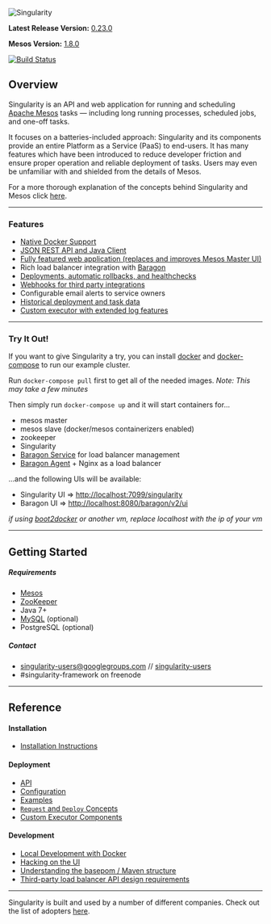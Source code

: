 ![Singularity](Docs/images/singularity.png)

**Latest Release Version:** [0.23.0](https://github.com/HubSpot/Singularity/releases/tag/Singularity-0.23.0)

**Mesos Version:** [1.8.0](http://mesos.apache.org/documentation/latest/upgrades/)

[![Build Status](https://travis-ci.org/HubSpot/Singularity.svg?branch=master)](https://travis-ci.org/HubSpot/Singularity)

## Overview ##

Singularity is an API and web application for running and scheduling [Apache Mesos](http://mesos.apache.org/) tasks — including long running processes, scheduled jobs, and one-off tasks.

It focuses on a batteries-included approach: Singularity and its components provide an entire Platform as a Service (PaaS) to end-users. It has many features which have been introduced to reduce developer friction and ensure proper operation and reliable deployment of tasks. Users may even be unfamiliar with and shielded from the details of Mesos.

For a more thorough explanation of the concepts behind Singularity and Mesos click [here](Docs/about/how-it-works.md).

----------

### Features ###

 - [Native Docker Support](Docs/reference/container-options.md)
 - [JSON REST API and Java Client](Docs/reference/apidocs/api-index.md)
 - [Fully featured web application (replaces and improves Mesos Master UI)](Docs/about/ui.md)
 - Rich load balancer integration with [Baragon](https://github.com/HubSpot/Baragon)
 - [Deployments, automatic rollbacks, and healthchecks](Docs/about/how-it-works.md#deploys)
 - [Webhooks for third party integrations](Docs/reference/webhooks.md)
 - Configurable email alerts to service owners
 - [Historical deployment and task data](Docs/reference/database.md)
 - [Custom executor with extended log features](Docs/about/how-it-works.md#optional-components)

----------

### Try It Out! ###

If you want to give Singularity a try, you can install [docker](https://docs.docker.com/installation/) and [docker-compose](https://docs.docker.com/compose/#installation-and-set-up) to run our example cluster.

Run `docker-compose pull` first to get all of the needed images. *Note: This may take a few minutes*

Then simply run `docker-compose up` and it will start containers for...
- mesos master
- mesos slave (docker/mesos containerizers enabled)
- zookeeper
- Singularity
- [Baragon Service](https://github.com/HubSpot/Baragon) for load balancer management
- [Baragon Agent](https://github.com/HubSpot/Baragon) + Nginx as a load balancer

...and the following UIs will be available:
- Singularity UI => [http://localhost:7099/singularity](http://localhost:7099/singularity)
- Baragon UI => [http://localhost:8080/baragon/v2/ui](http://localhost:8080/baragon/v2/ui)

*if using [boot2docker](http://boot2docker.io/) or another vm, replace localhost with the ip of your vm*

----------

## Getting Started ##
##### Requirements #####

 - [Mesos](http://mesos.apache.org/gettingstarted/)
 - [ZooKeeper](https://zookeeper.apache.org/doc/r3.4.6/zookeeperStarted.html) 
 - Java 7+
 - [MySQL](http://dev.mysql.com/usingmysql/get_started.html) (optional)
 - PostgreSQL (optional)

##### Contact #####

- [singularity-users@googlegroups.com](mailto:singularity-users@googlegroups.com) // [singularity-users](https://groups.google.com/forum/#!topic/singularity-users/)
- \#singularity-framework on freenode

----------

## Reference ##

#### Installation ####

 - [Installation Instructions](Docs/getting-started/install.md)

#### Deployment ####

 - [API](Docs/reference/api.html)
 - [Configuration](Docs/reference/configuration.md)
 - [Examples](Docs/getting-started/basic-examples.md)
 - [`Request` and `Deploy` Concepts](Docs/about/requests-and-deploys.md)
 - [Custom Executor Components](Docs/about/how-it-works.md#optional-components)

#### Development ####

- [Local Development with Docker](Docs/development/developing-with-docker.md)
- [Hacking on the UI](Docs/development/ui.md)
- [Understanding the basepom / Maven structure](Docs/development/basepom.md)
- [Third-party load balancer API design requirements](Docs/development/load-balancer-integration.md)

----------

Singularity is built and used by a number of different companies. Check out the list of adopters [here](Docs/about/adopters.md). 
